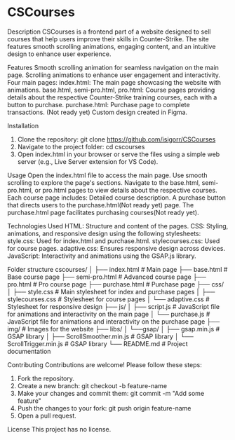 # CSCourses

Description
CSCourses is a frontend part of a website designed to sell courses that help users improve their skills in Counter-Strike. The site features smooth scrolling animations, engaging content, and an intuitive design to enhance user experience.

Features
Smooth scrolling animation for seamless navigation on the main page.
Scrolling animations to enhance user engagement and interactivity.
Four main pages:
    index.html: The main page showcasing the website with animations.
    base.html, semi-pro.html, pro.html: Course pages providing details about the respective Counter-Strike training courses, each with a button to purchase.
    purchase.html: Purchase page to complete transactions. (Not ready yet)
Custom design created in Figma.

Installation
1. Clone the repository:
    git clone https://github.com/isigorr/CSCourses
2. Navigate to the project folder:
    cd cscourses
3. Open index.html in your browser or serve the files using a simple web server (e.g., Live Server extension for VS Code).

Usage
Open the index.html file to access the main page. Use smooth scrolling to explore the page's sections.
Navigate to the base.html, semi-pro.html, or pro.html pages to view details about the respective courses. Each course page includes:
Detailed course description.
A purchase button that directs users to the purchase.html(Not ready yet) page.
The purchase.html page facilitates purchasing courses(Not ready yet).

Technologies Used
HTML: Structure and content of the pages.
CSS: Styling, animations, and responsive design using the following stylesheets:
style.css: Used for index.html and purchase.html.
stylecourses.css: Used for course pages.
adaptive.css: Ensures responsive design across devices.
JavaScript: Interactivity and animations using the GSAP.js library.

Folder structure
cscourses/
│
├── index.html          # Main page
├── base.html           # Base course page
├── semi-pro.html       # Advanced course page
├── pro.html            # Pro course page
├── purchase.html       # Purchase page
├── css/
│   ├── style.css       # Main stylesheet for index and purchase pages
│   ├── stylecourses.css # Stylesheet for course pages
│   └── adaptive.css    # Stylesheet for responsive design
├── js/
│   ├── script.js       # JavaScript file for animations and interactivity on the main page
│   └── purchase.js     # JavaScript file for animations and interactivity on the purchase page
├── img/                # Images for the website
├── libs/
│   └──gsap/
│       ├── gsap.min.js             # GSAP library
│       ├── ScrollSmoother.min.js   # GSAP library
│       └── ScrollTrigger.min.js    # GSAP library
└── README.md           # Project documentation

Contributing
Contributions are welcome! Please follow these steps:
1. Fork the repository.
2. Create a new branch:
    git checkout -b feature-name
3. Make your changes and commit them:
    git commit -m "Add some feature"
4. Push the changes to your fork:
    git push origin feature-name
5. Open a pull request.

License
This project has no license.